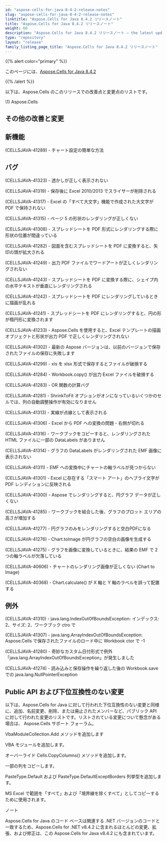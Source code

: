 ```yaml
---
id: "aspose-cells-for-java-8-4-2-release-notes"
slug: "aspose-cells-for-java-8-4-2-release-notes"
linktitle: "Aspose.Cells for Java 8.4.2 リリースノート"
title: "Aspose.Cells for Java 8.4.2 リリースノート"
weight: 60
description: "Aspose.Cells for Java 8.4.2 リリースノート – the latest updates and fixes."
type: "repository"
layout: "release"
family_listing_page_title: "Aspose.Cells for Java 8.4.2 リリースノート"
---
```

{{% alert color="primary" %}} 

このページには、[Aspose.Cells for Java 8.4.2](https://releases.aspose.com/cells/java/new-releases/aspose.cells-for-java-8.4.2/)

{{% /alert %}} 

以下は、Aspose.Cells のこのリリースでの改善点と変更点のリストです。



\1) Aspose.Cells 


## **その他の改善と変更**

## **新機能**


 (CELLSJAVA-41289) - チャート設定の簡単な方法


## **バグ**


(CELLSJAVA-41323) - 透かしが正しく表示されない

(CELLSJAVA-41319) - 保存後に Excel 2010/2013 でスライサーが削除される

(CELLSJAVA-41317) - Excel の「すべて大文字」機能で作成された大文字が PDF で保持されない

(CELLSJAVA-41315) - ページ 5 の形状のレンダリングが正しくない

(CELLSJAVA-41308) - スプレッドシートを PDF 形式にレンダリングする際に形状の位置が間違っている

(CELLSJAVA-41282) - 図面を含むスプレッドシートを PDF に変換すると、矢印の頭が拡大される

(CELLSJAVA-41249) - 出力 PDF ファイルでワードアートが正しくレンダリングされない

(CELLSJAVA-41243) - スプレッドシートを PDF に変換する際に、シェイプ内の水平テキストが垂直にレンダリングされる

(CELLSJAVA-41242) - スプレッドシートを PDF にレンダリングしているときに描画が乱れる

(CELLSJAVA-41241) - スプレッドシートを PDF にレンダリングすると、円の形が楕円形に変換されます

(CELLSJAVA-41233) - Aspose.Cells を使用すると、Excel テンプレートの描画オブジェクトと形状が出力 PDF で正しくレンダリングされない

(CELLSJAVA-41302) - 最新の Aspose バージョンは、以前のバージョンで保存されたファイルの保存に失敗します

(CELLSJAVA-41299) - xls を xlsx 形式で保存するとファイルが破損する

(CELLSJAVA-41284) - Workbook.copy() が出力 Excel ファイルを破損する

(CELLSJAVA-41283) - OR 関数の計算バグ

(CELLSJAVA-41281) - ShrinkToFit オプションがオンになっているいくつかのセルでは、列の自動調整操作が有効になりません

(CELLSJAVA-41313) - 実線が点線として表示される

(CELLSJAVA-41306) - Excel から PDF への変換の問題 - 右側が切れる

(CELLSJAVA-41316) - ワークブックをコピーすると、レンダリングされた HTML ファイルに一部の DataLabels がありません

(CELLSJAVA-41314) - グラフの DataLabels がレンダリングされた EMF 画像に表示されない

(CELLSJAVA-41311) - EMF への変換中にチャートの軸ラベルが見つからない

(CELLSJAVA-41301) - Excel に存在する「スマート アート」のヘブライ文字が PDF レンディションに反映される

(CELLSJAVA-41300) - Aspose でレンダリングすると、円グラフ データが正しくない

(CELLSJAVA-41285) - ワークブックを結合した後、グラフのプロット エリアの高さが増加する

(CELLSJAVA-41277) - 円グラフのみをレンダリングすると空白PDFになる

(CELLSJAVA-41276) - Chart.toImage が円グラフの空白の画像を生成する

(CELLSJAVA-41275) - グラフを画像に変換しているときに、結果の EMF で 2 つの軸ラベルが欠落している

(CELLSJAVA-40606) - チャートのレンダリング画像が正しくない (Chart to Image)

 (CELLSJAVA-40368) - Chart.calculate() が X 軸と Y 軸のラベルを誤って配置する


## **例外**


(CELLSJAVA-41310) - java.lang.IndexOutOfBoundsException: インデックス: 2、サイズ: 2、ワークブック ctro で

(CELLSJAVA-41307) - java.lang.ArrayIndexOutOfBoundsException: Aspose.Cells で保存されたファイルのロード中に Workbook ctor で -1

 (CELLSJAVA-41280) - 奇妙なカスタム日付形式で例外「java.lang.ArrayIndexOutOfBoundsException」が発生しました

(CELLSJAVA-41274) - 読み込みと保存操作を繰り返した後の Workbook.save での java.lang.NullPointerException


## **Public API および下位互換性のない変更**


以下は、Aspose.Cells for Java に対して行われた下位互換性のない変更と同様に、追加、名前変更、削除、または廃止されたメンバーなど、パブリック API に対して行われた変更のリストです。リストされている変更について懸念がある場合は、 Aspose.Cells サポート フォーラム。



 VbaModuleCollection.Add メソッドを追加します

VBA モジュールを追加します。



オーバーライド Cells.CopyColumns() メソッドを追加します。

一部の列をコピーします。



 PasteType.Default および PasteType.DefaultExceptBorders 列挙型を追加します。

MS Excel で範囲を「すべて」および「境界線を除くすべて」としてコピーするために使用されます。





ノート

 Aspose.Cells for Java のコード ベースは関連する .NET バージョンのコードと一致するため、Aspose.Cells for .NET v8.4.2 に含まれるほとんどの変更、拡張、および修正は、この Aspose.Cells for Java v8.4.2 にも含まれています。
